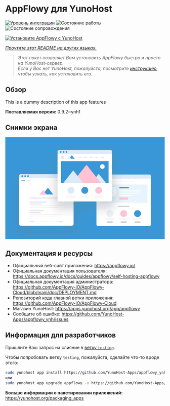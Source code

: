 <!--
Важно: этот README был автоматически сгенерирован <https://github.com/YunoHost/apps/tree/master/tools/readme_generator>
Он НЕ ДОЛЖЕН редактироваться вручную.
-->

# AppFlowy для YunoHost

[![Уровень интеграции](https://apps.yunohost.org/badge/integration/appflowy)](https://ci-apps.yunohost.org/ci/apps/appflowy/)
![Состояние работы](https://apps.yunohost.org/badge/state/appflowy)
![Состояние сопровождения](https://apps.yunohost.org/badge/maintained/appflowy)

[![Установите AppFlowy с YunoHost](https://install-app.yunohost.org/install-with-yunohost.svg)](https://install-app.yunohost.org/?app=appflowy)

*[Прочтите этот README на других языках.](./ALL_README.md)*

> *Этот пакет позволяет Вам установить AppFlowy быстро и просто на YunoHost-сервер.*  
> *Если у Вас нет YunoHost, пожалуйста, посмотрите [инструкцию](https://yunohost.org/install), чтобы узнать, как установить его.*

## Обзор

This is a dummy description of this app features


**Поставляемая версия:** 0.9.2~ynh1

## Снимки экрана

![Снимок экрана AppFlowy](./doc/screenshots/example.jpg)

## Документация и ресурсы

- Официальный веб-сайт приложения: <https://appflowy.io/>
- Официальная документация пользователя: <https://docs.appflowy.io/docs/guides/appflowy/self-hosting-appflowy>
- Официальная документация администратора: <https://github.com/AppFlowy-IO/AppFlowy-Cloud/blob/main/doc/DEPLOYMENT.md>
- Репозиторий кода главной ветки приложения: <https://github.com/AppFlowy-IO/AppFlowy-Cloud>
- Магазин YunoHost: <https://apps.yunohost.org/app/appflowy>
- Сообщите об ошибке: <https://github.com/YunoHost-Apps/appflowy_ynh/issues>

## Информация для разработчиков

Пришлите Ваш запрос на слияние в [ветку `testing`](https://github.com/YunoHost-Apps/appflowy_ynh/tree/testing).

Чтобы попробовать ветку `testing`, пожалуйста, сделайте что-то вроде этого:

```bash
sudo yunohost app install https://github.com/YunoHost-Apps/appflowy_ynh/tree/testing --debug
или
sudo yunohost app upgrade appflowy -u https://github.com/YunoHost-Apps/appflowy_ynh/tree/testing --debug
```

**Больше информации о пакетировании приложений:** <https://yunohost.org/packaging_apps>
